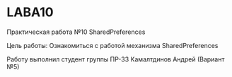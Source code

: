 # LABA10

Практическая работа №10 SharedPreferences

Цель работы: Ознакомиться с работой механизма SharedPreferences

Работу выполнил студент группы ПР-33 Камалтдинов Андрей (Вариант №5)
